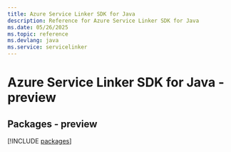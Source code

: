 ```yaml
---
title: Azure Service Linker SDK for Java
description: Reference for Azure Service Linker SDK for Java
ms.date: 05/26/2025
ms.topic: reference
ms.devlang: java
ms.service: servicelinker
---
```

# Azure Service Linker SDK for Java - preview
## Packages - preview
[!INCLUDE [packages](service-linker-index.md)]
